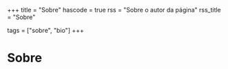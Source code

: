 +++
title = "Sobre"
hascode = true
rss = "Sobre o autor da página"
rss_title = "Sobre"

tags = ["sobre", "bio"]
+++

# Sobre